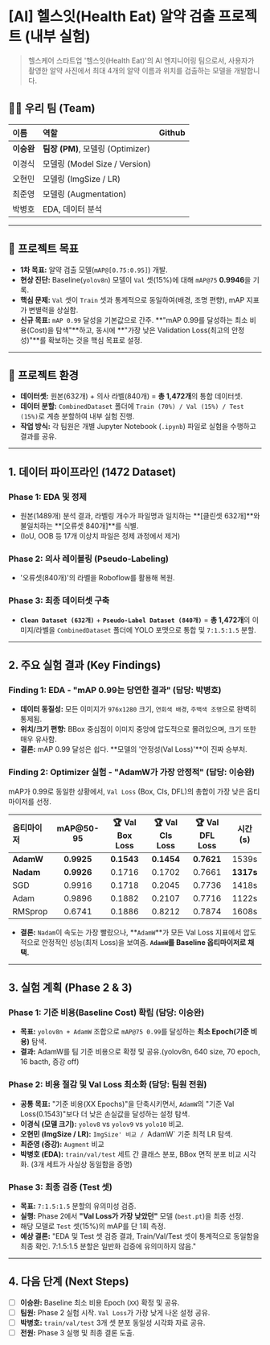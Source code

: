 # [AI] 헬스잇(Health Eat) 알약 검출 프로젝트 (내부 실험)

> 헬스케어 스타트업 '헬스잇(Health Eat)'의 AI 엔지니어링 팀으로서, 사용자가 촬영한 알약 사진에서 최대 4개의 알약 이름과 위치를 검출하는 모델을 개발합니다.

## 🧑‍💻 우리 팀 (Team)

| 이름 | 역할 | Github |
| :--- | :--- | :--- |
| **이승완** | **팀장 (PM)**, 모델링 (Optimizer) |
| 이경식 | 모델링 (Model Size / Version) |
| 오현민 | 모델링 (ImgSize / LR) |
| 최준영 | 모델링 (Augmentation) |
| 박병호 | EDA, 데이터 분석 |

---

## 🎯 프로젝트 목표

* **1차 목표:** 알약 검출 모델(`mAP@[0.75:0.95]`) 개발.
* **현상 진단:** Baseline(`yolov8n`) 모델이 `Val` 셋(15%)에 대해 `mAP@75` **0.9946**을 기록.
* **핵심 문제:** `Val` 셋이 `Train` 셋과 통계적으로 동일하여(배경, 조명 편향), mAP 지표가 변별력을 상실함.
* **신규 목표:** `mAP 0.99` 달성을 기본값으로 간주. **"mAP 0.99를 달성하는 최소 비용(Cost)을 탐색"**하고, 동시에 **"가장 낮은 Validation Loss(최고의 안정성)"**를 확보하는 것을 핵심 목표로 설정.

---

## 📂 프로젝트 환경

* **데이터셋:** 원본(632개) + 의사 라벨(840개) = **총 1,472개**의 통합 데이터셋.
* **데이터 분할:** `CombinedDataset` 폴더에 `Train (70%) / Val (15%) / Test (15%)`로 계층 분할하여 내부 실험 진행.
* **작업 방식:** 각 팀원은 개별 Jupyter Notebook (`.ipynb`) 파일로 실험을 수행하고 결과를 공유.

---

## 1. 데이터 파이프라인 (1472 Dataset)

### Phase 1: EDA 및 정제
* 원본(1489개) 분석 결과, 라벨링 개수가 파일명과 일치하는 **[클린셋 632개]**와 불일치하는 **[오류셋 840개]**를 식별.
* (IoU, OOB 등 17개 이상치 파일은 정제 과정에서 제거)

### Phase 2: 의사 레이블링 (Pseudo-Labeling)
* '오류셋(840개)'의 라벨을 Roboflow를 활용해 복원.

### Phase 3: 최종 데이터셋 구축
* **`Clean Dataset (632개)`** + **`Pseudo-Label Dataset (840개)`** = **총 1,472개**의 이미지/라벨을 `CombinedDataset` 폴더에 YOLO 포맷으로 통합 및 `7:1.5:1.5` 분할.

---

## 2. 주요 실험 결과 (Key Findings)

### Finding 1: EDA - "mAP 0.99는 당연한 결과" (담당: 박병호)
* **데이터 동질성:** 모든 이미지가 `976x1280` 크기, `연회색 배경`, `주백색 조명`으로 완벽히 통제됨.
* **위치/크기 편향:** BBox 중심점이 이미지 중앙에 압도적으로 몰려있으며, 크기 또한 매우 유사함.
* **결론:** mAP 0.99 달성은 쉽다. **모델의 '안정성(Val Loss)'**이 진짜 승부처.

### Finding 2: Optimizer 실험 - "AdamW가 가장 안정적" (담당: 이승완)
mAP가 0.99로 동일한 상황에서, `Val Loss` (Box, Cls, DFL)의 총합이 가장 낮은 옵티마이저를 선정.

| 옵티마이저 | mAP@50-95 | 🏆 Val Box Loss | 🏆 Val Cls Loss | 🏆 Val DFL Loss | 시간 (s) |
| :--- | :---: | :---: | :---: | :---: | :---: |
| **AdamW** | **0.9925** | **0.1543** | **0.1454** | **0.7621** | 1539s |
| **Nadam** | **0.9926** | 0.1716 | 0.1702 | 0.7661 | **1317s** |
| SGD | 0.9916 | 0.1718 | 0.2045 | 0.7736 | 1418s |
| Adam | 0.9896 | 0.1882 | 0.2107 | 0.7716 | 1122s |
| RMSprop | 0.6741 | 0.1886 | 0.8212 | 0.7874 | 1608s |

* **결론:** `Nadam`이 속도는 가장 빨랐으나, **`AdamW`**가 모든 Val Loss 지표에서 압도적으로 안정적인 성능(최저 Loss)을 보여줌. **`AdamW`를 Baseline 옵티마이저로 채택.**

---

## 3. 실험 계획 (Phase 2 & 3)

### Phase 1: 기준 비용(Baseline Cost) 확립 (담당: 이승완)
* **목표:** `yolov8n + AdamW` 조합으로 `mAP@75 0.99`를 달성하는 **최소 Epoch(기준 비용)** 탐색.
* **결과:** AdamW를 팀 기준 비용으로 확정 및 공유.(yolov8n, 640 size, 70 epoch, 16 bacth, 증강 off) 

### Phase 2: 비용 절감 및 Val Loss 최소화 (담당: 팀원 전원)
* **공통 목표:** "기준 비용(XX Epochs)"을 단축시키면서, `AdamW`의 "기준 Val Loss(0.1543)"보다 더 낮은 손실값을 달성하는 설정 탐색.
* **이경식 (모델 크기):** `yolov8` vs `yolov9` vs `yolo10` 비교.
* **오현민 (ImgSize / LR):** `ImgSize' 비교 / `AdamW` 기준 최적 LR 탐색.
* **최준영 (증강):** `Augment` 비교
* **박병호 (EDA):** `train/val/test` 세트 간 클래스 분포, BBox 면적 분포 비교 시각화. (3개 세트가 사실상 동일함을 증명)

### Phase 3: 최종 검증 (Test 셋)
* **목표:** `7:1.5:1.5` 분할의 유의미성 검증.
* **실행:** Phase 2에서 **"Val Loss가 가장 낮았던"** 모델 (`best.pt`)을 최종 선정.
* 해당 모델로 `Test` 셋(15%)의 mAP를 단 1회 측정.
* **예상 결론:** "EDA 및 Test 셋 검증 결과, Train/Val/Test 셋이 통계적으로 동일함을 최종 확인. 7:1.5:1.5 분할은 일반화 검증에 유의미하지 않음."

---

## 4. 다음 단계 (Next Steps)

* [ ] **이승완:** Baseline 최소 비용 Epoch (`XX`) 확정 및 공유.
* [ ] **팀원:** Phase 2 실험 시작. `Val Loss`가 가장 낮게 나온 설정 공유.
* [ ] **박병호:** `train/val/test` 3개 셋 분포 동일성 시각화 자료 공유.
* [ ] **전원:** Phase 3 실행 및 최종 결론 도출.
